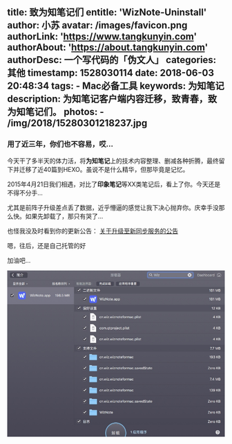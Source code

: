 title: 致为知笔记们
entitle: 'WizNote-Uninstall'
author: 小苏
avatar: /images/favicon.png
authorLink: 'https://www.tangkunyin.com'
authorAbout: 'https://about.tangkunyin.com'
authorDesc: 一个写代码的「伪文人」
categories: 其他
timestamp: 1528030114
date: 2018-06-03 20:48:34
tags:
    - Mac必备工具
keywords: 为知笔记
description: 为知笔记客户端内容迁移，致青春，致为知笔记们。
photos:
    - /img/2018/15280301218237.jpg
---

### 用了近三年，你们也不容易，哎...

今天干了多半天的体力活，将**为知笔记**上的技术内容整理、删减各种折腾，最终留下并迁移了近40篇到HEXO。虽说不是什么精华，但那毕竟是记忆。

2015年4月21日我们相遇，对比了**印象笔记**等XX类笔记后，看上了你。今天还是不得不分手...

尤其是前阵子升级差点丢了数据，近乎懵逼的感觉让我下决心抛弃你。庆幸手没那么快。如果先卸载了，那只有哭了...

也怪我没及时看到你的更新公告： [关于升级至新同步服务的公告](https://www.wiz.cn/syncserviceupgrade.html)

嗯，往后，还是自己托管的好

加油吧...

![](/img/2018/15280301218237.jpg)


